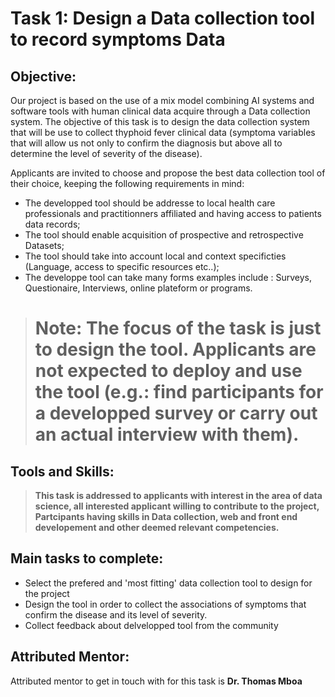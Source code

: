 # Task 1: Design a Data collection tool to record symptoms Data 

## Objective: 
Our project is based on the use of a mix model combining AI systems and software tools with human clinical data acquire through a Data collection system. The objective of this task is to design the data collection system that will be use to collect thyphoid fever clinical data (symptoma variables that will allow us not only to confirm the diagnosis but above all to determine the level of severity of the disease).

Applicants are invited to choose and propose the best data collection tool of their choice, keeping the following requirements in mind:

- The developped tool should be addresse to local health care professionals and practitionners affiliated and having access to patients data records;
- The tool should enable acquisition of prospective and retrospective Datasets;
- The tool should take into account local and context specificties (Language, access to specific resources etc..);
- The developpe tool can take many forms examples include : Surveys, Questionaire, Interviews, online plateform or programs. 

> # **Note:** The focus of the task is just to design the tool. Applicants are not expected to deploy and use the tool (e.g.: find participants for a developped survey or carry out an actual interview with them).  


## Tools and Skills: 
>**This task is addressed to applicants with interest in the area of data science, all interested applicant willing to contribute to the project, Partcipants having skills in Data collection, web and front end developement and other deemed relevant competencies.**

## Main tasks to complete:
- Select the prefered and 'most fitting' data collection tool to design for the project
- Design the tool in order to collect the associations of symptoms that confirm the disease and its level of severity. 
- Collect feedback about delvelopped tool from the community

## Attributed Mentor:
Attributed mentor to get in touch with for this task is **Dr. Thomas Mboa**
